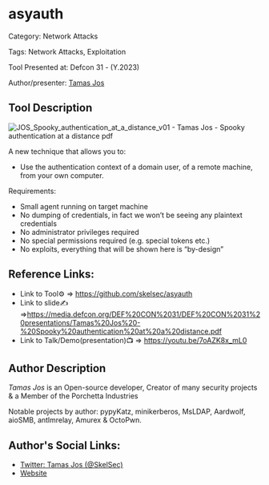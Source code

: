 # asyauth

Category: Network Attacks

Tags: Network Attacks, Exploitation

Tool Presented at: Defcon 31 - (Y.2023)

Author/presenter: [Tamas Jos](https://twitter.com/SkelSec)

## Tool Description

![JOS_Spooky_authentication_at_a_distance_v01 - Tamas Jos - Spooky authentication at a distance pdf](https://github.com/DefconParrot/DefconArsenalTools/assets/30528167/082adc76-da86-40bd-b5d5-6d3987531edc)

A new technique that allows you to:

- Use the authentication context of a domain user, of a remote machine, from
  your own computer.

Requirements:

- Small agent running on target machine
- No dumping of credentials, in fact we won’t be seeing any plaintext credentials
- No administrator privileges required
- No special permissions required (e.g. special tokens etc.)
- No exploits, everything that will be shown here is “by-design”

## Reference Links:

- Link to Tool⚙️ => https://github.com/skelsec/asyauth
- Link to slide✍️ =>https://media.defcon.org/DEF%20CON%2031/DEF%20CON%2031%20presentations/Tamas%20Jos%20-%20Spooky%20authentication%20at%20a%20distance.pdf
- Link to Talk/Demo(presentation)📺 => https://youtu.be/7oAZK8x_mL0

## Author Description

_Tamas Jos_ is an Open-source developer, Creator of many security projects & a Member of the Porchetta Industries

Notable projects by author: pypyKatz, minikerberos, MsLDAP, Aardwolf, aioSMB, antlmrelay, Amurex & OctoPwn.

## Author's Social Links:

- [Twitter: Tamas Jos (@SkelSec)](https://twitter.com/SkelSec)
- [Website](#)
